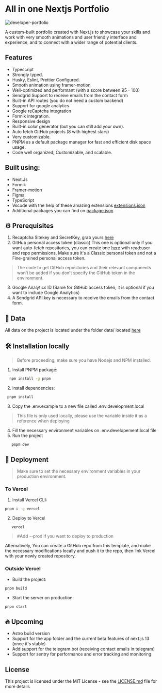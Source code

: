 
# All in one Nextjs Portfolio
![developer-portfolio](https://user-images.githubusercontent.com/50758242/219967141-a086c916-b891-4f4f-adb7-974d658584ed.png)

A custom-built portfolio created with Next.js to showcase your skills and work with very smooth animations and user friendly interface and experience, and to connect with a wider range of potential clients.

## Features
-   Typescript
-   Strongly typed.
-   Husky, Eslint, Prettier Configured.
-   Smooth animation using framer-motion
-   Well-optimized and performant (with a score between 95 - 100)
-   Sendgrid Support to receive emails from the contact form
-   Built-in API routes (you do not need a custom backend)
-   Support for google analytics
-   Google reCaptcha integration
-   Formik integration.
-   Responsive design
-   Built-in color generator (but you can still add your own).
-   Auto fetch GitHub projects (8 with highest stars)
-   Very customizable.
-   PNPM as a default package manager for fast and efficient disk space usage.
-   Code well organized, Customizable, and scalable.

## Built using: 

 - Next.Js
 - Formik
 - Framer-motion
 - Figma
 - TypeScript
 - Vscode with the help of these amazing extensions [extensions.json](https://github.com/ZakariaBenali/nextjs-portfolio/blob/main/.vscode/extensions.json)
 - Additional packages you can find on [package.json](https://github.com/ZakariaBenali/nextjs-portfolio/blob/main/package.json)


## :gear:  Prerequisites

1.  Recaptcha Sitekey and SecretKey, grab yours [here](https://www.google.com/recaptcha/admin)
2.  GitHub personal access token (classic) This one is optional only if you want auto-fetch repositories, you can create one [here](https://github.com/settings/tokens) with read:user and repo permissions, Make sure it's a Classic personal token and not a Fine-grained personal access token.
> The code to get GitHub repositories and their relevant components won’t be added if you don’t specify the GitHub token in the environment.

3.  Google Analytics ID (Same for GitHub access token, it is optional if you want to include Google Analytics)
4.  A Sendgrid API key is necessary to receive the emails from the contact form.

## :floppy_disk: Data
All data on the project is located under the folder data/ located [here](https://github.com/ZakariaBenali/nextjs-portfolio/tree/main/src/data) 

## :hammer_and_wrench: Installation locally

> Before proceeding, make sure you have Nodejs and NPM installed.

 1. Install PNPM package: 
  ```sh
    npm install -g pnpm
   ```
 2. Install dependencies:
   ```sh
    pnpm install
   ```
 3. Copy the .env.example to a new file called .env.development.local
> This file is only used locally, please use the variable inside it as a reference when deploying

 4. Fill the necessary environment variables on .env.developement.local file
 5. Run the project
 ```sh
    pnpm dev
   ```



## :rocket: Deployment

> Make sure to set the necessary environment variables in your production environment. 

### To Vercel

 1. Install Vercel CLI:
```sh
pnpm i -g vercel
```
 2. Deploy to Vercel 
 ```sh
	vercel
 ```
> #Add --prod if you want to deploy to production

Alternatively, You can create a GitHub repo from this template, and make the necessary modifications locally and push it to the repo, then link Vercel with your newly created repository.


### Outside Vercel

 - Build the project:
```sh
pnpm build
```
 - Start the server on production:
 ```sh
pnpm start
```

 ## :fire: Upcoming
 
-   Astro build version
-   Support for the app folder and the current beta features of next.js 13 (once it's stable)
-   Add support for the telegram bot (receiving contact emails in telegram)
-   Support for sentry for performance and error tracking and monitoring

 ## License
 This project is licensed under the MIT License - see the  [LICENSE.md](https://github.com/ZakariaBenali/nextjs-portfolio/blob/main/LICENSE)  file for more details
